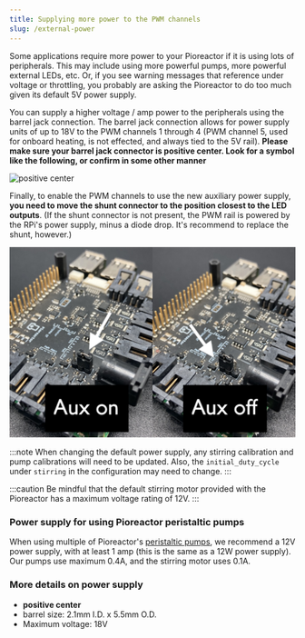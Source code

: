 ```yaml
---
title: Supplying more power to the PWM channels
slug: /external-power
---
```


Some applications require more power to your Pioreactor if it is using lots of peripherals. This may include using more powerful pumps, more powerful external LEDs, etc. Or, if you see warning messages that reference under voltage or throttling, you probably are asking the Pioreactor to do too much given its default 5V power supply.

You can supply a higher voltage / amp power to the peripherals using the barrel jack connection. The barrel jack connection allows for power supply units of up to 18V to the PWM channels 1 through 4 (PWM channel 5, used for onboard heating, is not effected, and always tied to the 5V rail). **Please make sure your barrel jack connector is positive center. Look for a symbol like the following, or confirm in some other manner**

![positive center](https://upload.wikimedia.org/wikipedia/commons/2/2e/Polarity_marking_center_positive.svg)

Finally, to enable the PWM channels to use the new auxiliary power supply, **you need to move the shunt connector to the position closest to the LED outputs**. (If the shunt connector is not present, the PWM rail is powered by the RPi's power supply, minus a diode drop. It's recommend to replace the shunt, however.)


![left image shows the shunt connector in the ON position, right image shows shunt connector in the OFF position](/img/user-guide/aux_position.png)


:::note
When changing the default power supply, any stirring calibration and pump calibrations will need to be updated. Also, the `initial_duty_cycle` under `stirring` in the configuration may need to change.
:::

:::caution
Be mindful that the default stirring motor provided with the Pioreactor has a maximum voltage rating of 12V.
:::


### Power supply for using Pioreactor peristaltic pumps

When using multiple of Pioreactor's [peristaltic pumps](https://pioreactor.com/products/peristaltic-pump), we recommend a 12V power supply, with at least 1 amp (this is the same as a 12W power supply). Our pumps use maximum 0.4A, and the stirring motor uses 0.1A.


### More details on power supply

 - **positive center**
 - barrel size: 2.1mm I.D. x 5.5mm O.D.
 - Maximum voltage: 18V

